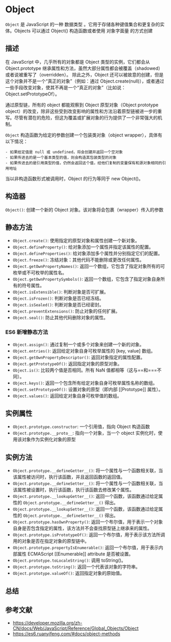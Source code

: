 # Object

`Object` 是 JavaScript 的一种 数据类型 。它用于存储各种键值集合和更复杂的实体。Objects 可以通过 Object() 构造函数或者使用 对象字面量 的方式创建

## 描述

在 JavaScript 中，几乎所有的对象都是 Object 类型的实例，它们都会从 Object.prototype 继承属性和方法，虽然大部分属性都会被覆盖（shadowed）或者说被重写了（overridden）。 除此之外，Object 还可以被故意的创建，但是这个对象并不是一个“真正的对象”（例如：通过 Object.create(null)），或者通过一些手段改变对象，使其不再是一个“真正的对象”（比如说：Object.setPrototypeOf）。

通过原型链，所有的 object 都能观察到 Object 原型对象（Object prototype object）的改变，除非这些受到改变影响的属性和方法沿着原型链被进一步的重写。尽管有潜在的危险，但这为覆盖或扩展对象的行为提供了一个非常强大的机制。

`Object` 构造函数为给定的参数创建一个包装类对象（object wrapper），具体有以下情况：

    - 如果给定值是 null 或 undefined，将会创建并返回一个空对象
    - 如果传进去的是一个基本类型的值，则会构造其包装类型的对象
    - 如果传进去的是引用类型的值，仍然会返回这个值，经他们复制的变量保有和源对象相同的引用地址

当以非构造函数形式被调用时，Object 的行为等同于 new Object()。

## 构造器

`Object()`: 创建一个新的 Object 对象。该对象将会包裹（wrapper）传入的参数

## 静态方法

- `Object.create()`: 使用指定的原型对象和属性创建一个新对象。
- `Object.defineProperty()`: 给对象添加一个属性并指定该属性的配置。
- `Object.defineProperties()`: 给对象添加多个属性并分别指定它们的配置。
- `Object.freeze()`: 冻结对象：其他代码不能删除或更改任何属性。
- `Object.getOwnPropertyNames()`: 返回一个数组，它包含了指定对象所有的可枚举或不可枚举的属性名。
- `Object.getOwnPropertySymbols()`: 返回一个数组，它包含了指定对象自身所有的符号属性。
- `Object.isExtensible()`: 判断对象是否可扩展。
- `Object.isFrozen()`: 判断对象是否已经冻结。
- `Object.isSealed()`: 判断对象是否已经密封。
- `Object.preventExtensions()`: 防止对象的任何扩展。
- `Object.seal()`: 防止其他代码删除对象的属性。

### ES6 新增静态方法

- `Object.assign()`: 通过复制一个或多个对象来创建一个新的对象。
- `Object.entries()`: 返回给定对象自身可枚举属性的 [key, value] 数组。
- `Object.getOwnPropertyDescriptor()`: 返回对象指定的属性配置。
- `Object.getPrototypeOf()`: 返回指定对象的原型对象。
- `Object.is()`: 比较两个值是否相同。所有 NaN 值都相等（这与==和===不同）。
- `Object.keys()`: 返回一个包含所有给定对象自身可枚举属性名称的数组。
- `Object.setPrototypeOf()`: 设置对象的原型（即内部 [[Prototype]] 属性）。
- `Object.values()`: 返回给定对象自身可枚举值的数组。

## 实例属性

- `Object.prototype.constructor`: 一个引用值，指向 Object 构造函数
- `Object.prototype.__proto__`: 指向一个对象，当一个 object 实例化时，使用该对象作为实例化对象的原型

## 实例方法

- `Object.prototype.__defineGetter__()`: 将一个属性与一个函数相关联，当该属性被访问时，执行该函数，并且返回函数的返回值。
- `Object.prototype.__defineSetter__()`: 将一个属性与一个函数相关联，当该属性被设置时，执行该函数，执行该函数去修改某个属性。
- `Object.prototype.__lookupGetter__()`: 返回一个函数，该函数通过给定属性的 `Object.prototype.__defineGetter__()` 得出。
- `Object.prototype.__lookupSetter__()`: 返回一个函数，该函数通过给定属性的 `Object.prototype.__defineSetter__()` 得出。
- `Object.prototype.hasOwnProperty()`: 返回一个布尔值，用于表示一个对象自身是否包含指定的属性，该方法并不会查找原型链上继承来的属性。
- `Object.prototype.isPrototypeOf()`: 返回一个布尔值，用于表示该方法所调用的对象是否在指定对象的原型链中。
- `Object.prototype.propertyIsEnumerable()`: 返回一个布尔值，用于表示内部属性 ECMAScript [[Enumerable]] attribute 是否被设置。
- `Object.prototype.toLocaleString()`: 调用 toString()。
- `Object.prototype.toString()`: 返回一个代表该对象的字符串。
- `Object.prototype.valueOf()`: 返回指定对象的原始值。

## 总结

## 参考文献

- https://developer.mozilla.org/zh-CN/docs/Web/JavaScript/Reference/Global_Objects/Object
- https://es6.ruanyifeng.com/#docs/object-methods
